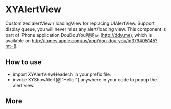 XYAlertView
===========

Customized alertView / loadingView for replacing UIAlertView. Support display queue, you will never miss any alert/loading view.
This component is part of iPhone application DouDouYou兜兜友 (http://ddy.me), which is available on http://itunes.apple.com/us/app/dou-dou-you/id379405145?mt=8.

## How to use

* import XYAlertViewHeader.h in your prefix file.
* invoke XYShowAlert(@"Hello!") anywhere in your code to popup the alert view.

## More
